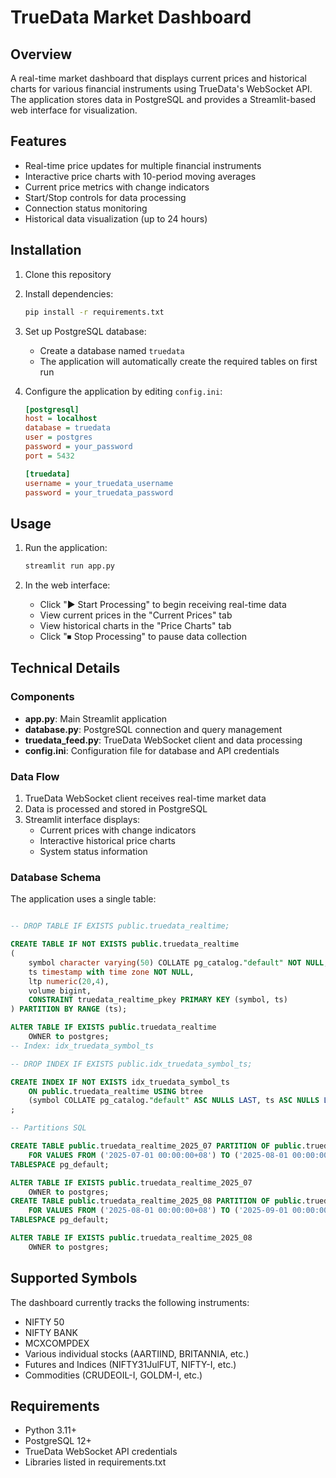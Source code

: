 # TrueData Market Dashboard

## Overview

A real-time market dashboard that displays current prices and historical charts for various financial instruments using TrueData's WebSocket API. The application stores data in PostgreSQL and provides a Streamlit-based web interface for visualization.

## Features

- Real-time price updates for multiple financial instruments
- Interactive price charts with 10-period moving averages
- Current price metrics with change indicators
- Start/Stop controls for data processing
- Connection status monitoring
- Historical data visualization (up to 24 hours)

## Installation

1. Clone this repository
2. Install dependencies:
   ```bash
   pip install -r requirements.txt
   ```

3. Set up PostgreSQL database:
   - Create a database named `truedata`
   - The application will automatically create the required tables on first run

4. Configure the application by editing `config.ini`:
   ```ini
   [postgresql]
   host = localhost
   database = truedata
   user = postgres
   password = your_password
   port = 5432

   [truedata]
   username = your_truedata_username
   password = your_truedata_password
   ```

## Usage

1. Run the application:
   ```bash
   streamlit run app.py
   ```

2. In the web interface:
   - Click "▶ Start Processing" to begin receiving real-time data
   - View current prices in the "Current Prices" tab
   - View historical charts in the "Price Charts" tab
   - Click "⏹ Stop Processing" to pause data collection

## Technical Details

### Components

- **app.py**: Main Streamlit application
- **database.py**: PostgreSQL connection and query management
- **truedata_feed.py**: TrueData WebSocket client and data processing
- **config.ini**: Configuration file for database and API credentials

### Data Flow

1. TrueData WebSocket client receives real-time market data
2. Data is processed and stored in PostgreSQL
3. Streamlit interface displays:
   - Current prices with change indicators
   - Interactive historical price charts
   - System status information

### Database Schema

The application uses a single table:
```sql

-- DROP TABLE IF EXISTS public.truedata_realtime;

CREATE TABLE IF NOT EXISTS public.truedata_realtime
(
    symbol character varying(50) COLLATE pg_catalog."default" NOT NULL,
    ts timestamp with time zone NOT NULL,
    ltp numeric(20,4),
    volume bigint,
    CONSTRAINT truedata_realtime_pkey PRIMARY KEY (symbol, ts)
) PARTITION BY RANGE (ts);

ALTER TABLE IF EXISTS public.truedata_realtime
    OWNER to postgres;
-- Index: idx_truedata_symbol_ts

-- DROP INDEX IF EXISTS public.idx_truedata_symbol_ts;

CREATE INDEX IF NOT EXISTS idx_truedata_symbol_ts
    ON public.truedata_realtime USING btree
    (symbol COLLATE pg_catalog."default" ASC NULLS LAST, ts ASC NULLS LAST)
;

-- Partitions SQL

CREATE TABLE public.truedata_realtime_2025_07 PARTITION OF public.truedata_realtime
    FOR VALUES FROM ('2025-07-01 00:00:00+08') TO ('2025-08-01 00:00:00+08')
TABLESPACE pg_default;

ALTER TABLE IF EXISTS public.truedata_realtime_2025_07
    OWNER to postgres;
CREATE TABLE public.truedata_realtime_2025_08 PARTITION OF public.truedata_realtime
    FOR VALUES FROM ('2025-08-01 00:00:00+08') TO ('2025-09-01 00:00:00+08')
TABLESPACE pg_default;

ALTER TABLE IF EXISTS public.truedata_realtime_2025_08
    OWNER to postgres;
```

## Supported Symbols

The dashboard currently tracks the following instruments:
- NIFTY 50
- NIFTY BANK
- MCXCOMPDEX
- Various individual stocks (AARTIIND, BRITANNIA, etc.)
- Futures and Indices (NIFTY31JulFUT, NIFTY-I, etc.)
- Commodities (CRUDEOIL-I, GOLDM-I, etc.)

## Requirements

- Python 3.11+
- PostgreSQL 12+
- TrueData WebSocket API credentials
- Libraries listed in requirements.txt

